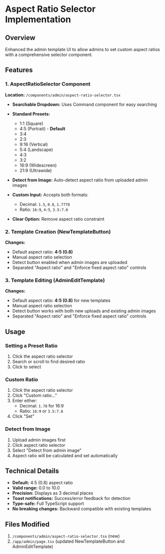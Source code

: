 # Aspect Ratio Selector Implementation

## Overview
Enhanced the admin template UI to allow admins to set custom aspect ratios with a comprehensive selector component.

## Features

### 1. AspectRatioSelector Component
**Location:** `/components/admin/aspect-ratio-selector.tsx`

- **Searchable Dropdown:** Uses Command component for easy searching
- **Standard Presets:**
  - 1:1 (Square)
  - 4:5 (Portrait) - **Default**
  - 3:4
  - 2:3
  - 9:16 (Vertical)
  - 5:4 (Landscape)
  - 4:3
  - 3:2
  - 16:9 (Widescreen)
  - 21:9 (Ultrawide)

- **Detect from Image:** Auto-detect aspect ratio from uploaded admin images
- **Custom Input:** Accepts both formats:
  - Decimal: `1.5`, `0.8`, `1.7778`
  - Ratio: `16:9`, `4:5`, `3.5:7.6`
- **Clear Option:** Remove aspect ratio constraint

### 2. Template Creation (NewTemplateButton)
**Changes:**
- Default aspect ratio: **4:5 (0.8)**
- Manual aspect ratio selection
- Detect button enabled when admin images are uploaded
- Separated "Aspect ratio" and "Enforce fixed aspect ratio" controls

### 3. Template Editing (AdminEditTemplate)
**Changes:**
- Default aspect ratio: **4:5 (0.8)** for new templates
- Manual aspect ratio selection
- Detect button works with both new uploads and existing admin images
- Separated "Aspect ratio" and "Enforce fixed aspect ratio" controls

## Usage

### Setting a Preset Ratio
1. Click the aspect ratio selector
2. Search or scroll to find desired ratio
3. Click to select

### Custom Ratio
1. Click the aspect ratio selector
2. Click "Custom ratio..."
3. Enter either:
   - Decimal: `1.78` for 16:9
   - Ratio: `16:9` or `3.5:7.6`
4. Click "Set"

### Detect from Image
1. Upload admin images first
2. Click aspect ratio selector
3. Select "Detect from admin image"
4. Aspect ratio will be calculated and set automatically

## Technical Details

- **Default:** 4:5 (0.8) aspect ratio
- **Valid range:** 0.0 to 10.0
- **Precision:** Displays as 3 decimal places
- **Toast notifications:** Success/error feedback for detection
- **Type-safe:** Full TypeScript support
- **No breaking changes:** Backward compatible with existing templates

## Files Modified
1. `/components/admin/aspect-ratio-selector.tsx` (new)
2. `/app/admin/page.tsx` (updated NewTemplateButton and AdminEditTemplate)

